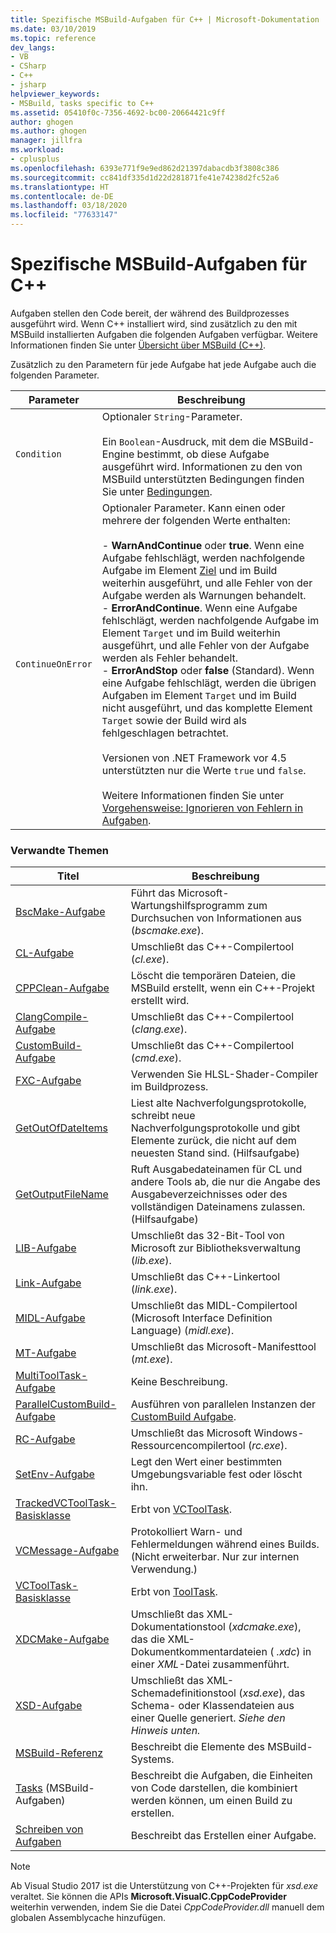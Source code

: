 ```yaml
---
title: Spezifische MSBuild-Aufgaben für C++ | Microsoft-Dokumentation
ms.date: 03/10/2019
ms.topic: reference
dev_langs:
- VB
- CSharp
- C++
- jsharp
helpviewer_keywords:
- MSBuild, tasks specific to C++
ms.assetid: 05410f0c-7356-4692-bc00-20664421c9ff
author: ghogen
ms.author: ghogen
manager: jillfra
ms.workload:
- cplusplus
ms.openlocfilehash: 6393e771f9e9ed862d21397dabacdb3f3808c386
ms.sourcegitcommit: cc841df335d1d22d281871fe41e74238d2fc52a6
ms.translationtype: HT
ms.contentlocale: de-DE
ms.lasthandoff: 03/18/2020
ms.locfileid: "77633147"
---
```

# <a name="msbuild-tasks-specific-to-c"></a>Spezifische MSBuild-Aufgaben für C++

Aufgaben stellen den Code bereit, der während des Buildprozesses ausgeführt wird. Wenn C++ installiert wird, sind zusätzlich zu den mit MSBuild installierten Aufgaben die folgenden Aufgaben verfügbar. Weitere Informationen finden Sie unter [Übersicht über MSBuild (C++)](/cpp/build/msbuild-visual-cpp-overview).

 Zusätzlich zu den Parametern für jede Aufgabe hat jede Aufgabe auch die folgenden Parameter.

| Parameter | Beschreibung |
|-------------------| - |
| `Condition` | Optionaler `String`-Parameter.<br /><br /> Ein `Boolean`-Ausdruck, mit dem die MSBuild-Engine bestimmt, ob diese Aufgabe ausgeführt wird. Informationen zu den von MSBuild unterstützten Bedingungen finden Sie unter [Bedingungen](../msbuild/msbuild-conditions.md). |
| `ContinueOnError` | Optionaler Parameter. Kann einen oder mehrere der folgenden Werte enthalten:<br /><br /> -   **WarnAndContinue** oder **true**. Wenn eine Aufgabe fehlschlägt, werden nachfolgende Aufgabe im Element [Ziel](../msbuild/target-element-msbuild.md) und im Build weiterhin ausgeführt, und alle Fehler von der Aufgabe werden als Warnungen behandelt.<br />-   **ErrorAndContinue**. Wenn eine Aufgabe fehlschlägt, werden nachfolgende Aufgabe im Element `Target` und im Build weiterhin ausgeführt, und alle Fehler von der Aufgabe werden als Fehler behandelt.<br />-   **ErrorAndStop** oder **false** (Standard). Wenn eine Aufgabe fehlschlägt, werden die übrigen Aufgaben im Element `Target` und im Build nicht ausgeführt, und das komplette Element `Target` sowie der Build wird als fehlgeschlagen betrachtet.<br /><br /> Versionen von .NET Framework vor 4.5 unterstützten nur die Werte `true` und `false`.<br /><br /> Weitere Informationen finden Sie unter [Vorgehensweise: Ignorieren von Fehlern in Aufgaben](../msbuild/how-to-ignore-errors-in-tasks.md). |

### <a name="related-topics"></a>Verwandte Themen

|Titel|Beschreibung|
|-----------|-----------------|
|[BscMake-Aufgabe](../msbuild/bscmake-task.md)|Führt das Microsoft-Wartungshilfsprogramm zum Durchsuchen von Informationen aus (*bscmake.exe*).|
|[CL-Aufgabe](../msbuild/cl-task.md)|Umschließt das C++-Compilertool (*cl.exe*).|
|[CPPClean-Aufgabe](../msbuild/cppclean-task.md)|Löscht die temporären Dateien, die MSBuild erstellt, wenn ein C++-Projekt erstellt wird.|
|[ClangCompile-Aufgabe](../msbuild/clangcompile-task.md)|Umschließt das C++-Compilertool (*clang.exe*).|
|[CustomBuild-Aufgabe](../msbuild/custombuild-task.md)|Umschließt das C++-Compilertool (*cmd.exe*).|
|[FXC-Aufgabe](../msbuild/fxc-task.md)|Verwenden Sie HLSL-Shader-Compiler im Buildprozess.|
|[GetOutOfDateItems](../msbuild/getoutofdateitems-task.md)|Liest alte Nachverfolgungsprotokolle, schreibt neue Nachverfolgungsprotokolle und gibt Elemente zurück, die nicht auf dem neuesten Stand sind. (Hilfsaufgabe)|
|[GetOutputFileName](../msbuild/getoutputfilename-task.md)|Ruft Ausgabedateinamen für CL und andere Tools ab, die nur die Angabe des Ausgabeverzeichnisses oder des vollständigen Dateinamens zulassen. (Hilfsaufgabe)|
|[LIB-Aufgabe](../msbuild/lib-task.md)|Umschließt das 32-Bit-Tool von Microsoft zur Bibliotheksverwaltung (*lib.exe*).|
|[Link-Aufgabe](../msbuild/link-task.md)|Umschließt das C++-Linkertool (*link.exe*).|
|[MIDL-Aufgabe](../msbuild/midl-task.md)|Umschließt das MIDL-Compilertool (Microsoft Interface Definition Language) (*midl.exe*).|
|[MT-Aufgabe](../msbuild/mt-task.md)|Umschließt das Microsoft-Manifesttool (*mt.exe*).|
|[MultiToolTask-Aufgabe](../msbuild/multitooltask-task.md)|Keine Beschreibung.|
|[ParallelCustomBuild-Aufgabe](../msbuild/parallelcustombuild-task.md)|Ausführen von parallelen Instanzen der [CustomBuild Aufgabe](../msbuild/custombuild-task.md).|
|[RC-Aufgabe](../msbuild/rc-task.md)|Umschließt das Microsoft Windows-Ressourcencompilertool (*rc.exe*).|
|[SetEnv-Aufgabe](../msbuild/setenv-task.md)|Legt den Wert einer bestimmten Umgebungsvariable fest oder löscht ihn.|
|[TrackedVCToolTask-Basisklasse](../msbuild/trackedvctooltask-base-class.md)|Erbt von [VCToolTask](../msbuild/vctooltask-base-class.md).|
|[VCMessage-Aufgabe](../msbuild/vcmessage-task.md)|Protokolliert Warn- und Fehlermeldungen während eines Builds. (Nicht erweiterbar. Nur zur internen Verwendung.)|
|[VCToolTask-Basisklasse](../msbuild/vctooltask-base-class.md)|Erbt von [ToolTask](/dotnet/api/microsoft.build.utilities.tooltask).|
|[XDCMake-Aufgabe](../msbuild/xdcmake-task.md)|Umschließt das XML-Dokumentationstool (*xdcmake.exe*), das die XML-Dokumentkommentardateien ( *.xdc*) in einer *XML*-Datei zusammenführt.|
|[XSD-Aufgabe](../msbuild/xsd-task.md)|Umschließt das XML-Schemadefinitionstool (*xsd.exe*), das Schema- oder Klassendateien aus einer Quelle generiert. *Siehe den Hinweis unten.*|
|[MSBuild-Referenz](../msbuild/msbuild-reference.md)|Beschreibt die Elemente des MSBuild-Systems.|
|[Tasks](../msbuild/msbuild-tasks.md) (MSBuild-Aufgaben)|Beschreibt die Aufgaben, die Einheiten von Code darstellen, die kombiniert werden können, um einen Build zu erstellen.|
|[Schreiben von Aufgaben](../msbuild/task-writing.md)|Beschreibt das Erstellen einer Aufgabe.|

> [!NOTE]
> Ab Visual Studio 2017 ist die Unterstützung von C++-Projekten für *xsd.exe* veraltet. Sie können die APIs **Microsoft.VisualC.CppCodeProvider** weiterhin verwenden, indem Sie die Datei *CppCodeProvider.dll* manuell dem globalen Assemblycache hinzufügen.
